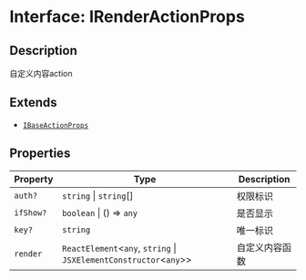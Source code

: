 # Interface: IRenderActionProps

## Description

自定义内容action

## Extends

- [`IBaseActionProps`](IBaseActionProps.md)

## Properties

| Property | Type | Description |
| ------ | ------ | ------ |
| `auth?` | `string` \| `string`[] | 权限标识 |
| `ifShow?` | `boolean` \| () => `any` | 是否显示 |
| `key?` | `string` | 唯一标识 |
| `render` | `ReactElement`\<`any`, `string` \| `JSXElementConstructor`\<`any`\>\> | 自定义内容函数 |
